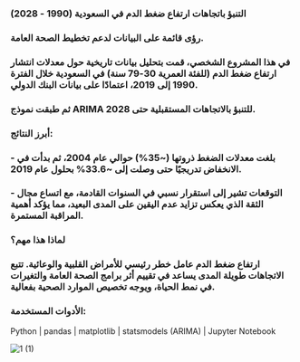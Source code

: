  ### التنبؤ باتجاهات ارتفاع ضغط الدم في السعودية (1990 - 2028)
### رؤى قائمة على البيانات لدعم تخطيط الصحة العامة.
  
 ### في هذا المشروع الشخصي، قمت بتحليل بيانات تاريخية حول معدلات انتشار ارتفاع ضغط الدم (للفئة العمرية 30-79 سنة) في السعودية خلال الفترة 1990 إلى 2019، اعتمادًا على بيانات البنك الدولي.  


 ### ثم طبقت نموذج ARIMA للتنبؤ بالاتجاهات المستقبلية حتى 2028.



### أبرز النتائج:


 ### -  بلغت معدلات الضغط ذروتها (~35%) حوالي عام 2004، ثم بدأت في الانخفاض تدريجيًا حتى وصلت إلى ~33.6% بحلول عام 2019.

### -  التوقعات تشير إلى استقرار نسبي في السنوات القادمة، مع اتساع مجال الثقة الذي يعكس تزايد عدم اليقين على المدى البعيد، مما يؤكد أهمية المراقبة المستمرة.

 ### لماذا هذا مهم؟
###  ارتفاع ضغط الدم عامل خطر رئيسي للأمراض القلبية والوعائية. تتبع الاتجاهات طويلة المدى يساعد في تقييم أثر برامج الصحة العامة والتغيرات في نمط الحياة، ويوجه تخصيص الموارد الصحية بفعالية.

 ### الأدوات المستخدمة:
 Python | pandas | matplotlib | statsmodels (ARIMA) | Jupyter Notebook











![1 (1)](https://github.com/user-attachments/assets/ad0c93ac-be40-410c-b485-241c33e361b1)

